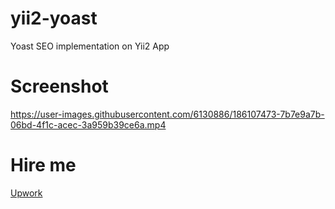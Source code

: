 # yii2-yoast
Yoast SEO implementation on Yii2 App

# Screenshot
https://user-images.githubusercontent.com/6130886/186107473-7b7e9a7b-06bd-4f1c-acec-3a959b39ce6a.mp4

# Hire me
<a href="https://www.upwork.com/freelancers/~01d289e63486210902" target="blank">Upwork</a>
